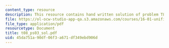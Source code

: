 ```yaml
---
content_type: resource
description: This resource contains hand written solution of problem T8.
file: https://ol-ocw-studio-app-qa.s3.amazonaws.com/courses/16-01-unified-engineering-i-ii-iii-iv-fall-2005-spring-2006/45da751a90df06f3a671df349ebd906d_t08_ps03_sol.pdf
file_type: application/pdf
resourcetype: Document
title: t08_ps03_sol.pdf
uid: 45da751a-90df-06f3-a671-df349ebd906d
---
```

